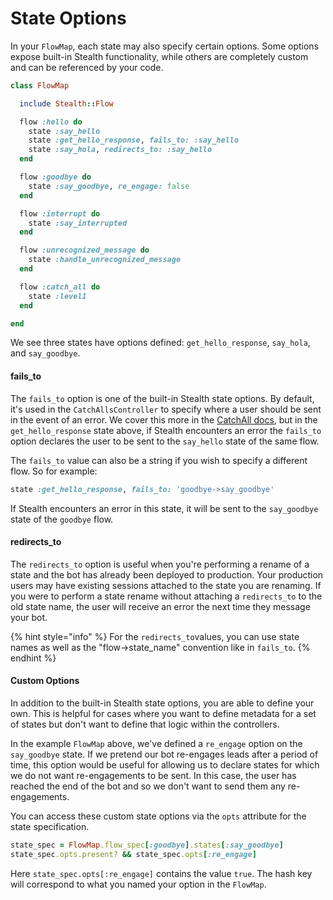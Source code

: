 # State Options

In your `FlowMap`, each state may also specify certain options. Some options expose  built-in Stealth functionality, while others are completely custom and can be referenced by your code.

```ruby
class FlowMap

  include Stealth::Flow

  flow :hello do
    state :say_hello
    state :get_hello_response, fails_to: :say_hello
    state :say_hola, redirects_to: :say_hello
  end

  flow :goodbye do
    state :say_goodbye, re_engage: false
  end

  flow :interrupt do
    state :say_interrupted
  end

  flow :unrecognized_message do
    state :handle_unrecognized_message
  end

  flow :catch_all do
    state :level1
  end

end
```

We see three states have options defined: `get_hello_response`, `say_hola`, and `say_goodbye`.

#### fails\_to

The `fails_to` option is one of the built-in Stealth state options. By default, it's used in the `CatchAllsController` to specify where a user should be sent in the event of an error. We cover this more in the [CatchAll docs](../controllers/catch-alls.md), but in the `get_hello_response` state above, if Stealth encounters an error the `fails_to` option declares the user to be sent to the `say_hello` state of the same flow.

The `fails_to` value can also be a string if you wish to specify a different flow. So for example:

```ruby
state :get_hello_response, fails_to: 'goodbye->say_goodbye'
```

If Stealth encounters an error in this state, it will be sent to the `say_goodbye` state of the `goodbye` flow.

#### redirects\_to

The `redirects_to` option is useful when you're performing a rename of a state and the bot has already been deployed to production. Your production users may have existing sessions attached to the state you are renaming. If you were to perform a state rename without attaching a `redirects_to` to the old state name, the user will receive an error the next time they message your bot.

{% hint style="info" %}
For the `redirects_to`values, you can use state names as well as the "flow->state\_name" convention like in `fails_to`.
{% endhint %}

#### Custom Options

In addition to the built-in Stealth state options, you are able to define your own. This is helpful for cases where you want to define metadata for a set of states but don't want to define that logic within the controllers.

In the example `FlowMap` above, we've defined a `re_engage` option on the `say_goodbye` state. If we pretend our bot re-engages leads after a period of time, this option would be useful for allowing us to declare states for which we do not want re-engagements to be sent. In this case, the user has reached the end of the bot and so we don't want to send them any re-engagements.

You can access these custom state options via the `opts` attribute for the state specification.

```ruby
state_spec = FlowMap.flow_spec[:goodbye].states[:say_goodbye]
state_spec.opts.present? && state_spec.opts[:re_engage]
```

Here `state_spec.opts[:re_engage]` contains the value `true`. The hash key will correspond to what you named your option in the `FlowMap`.
